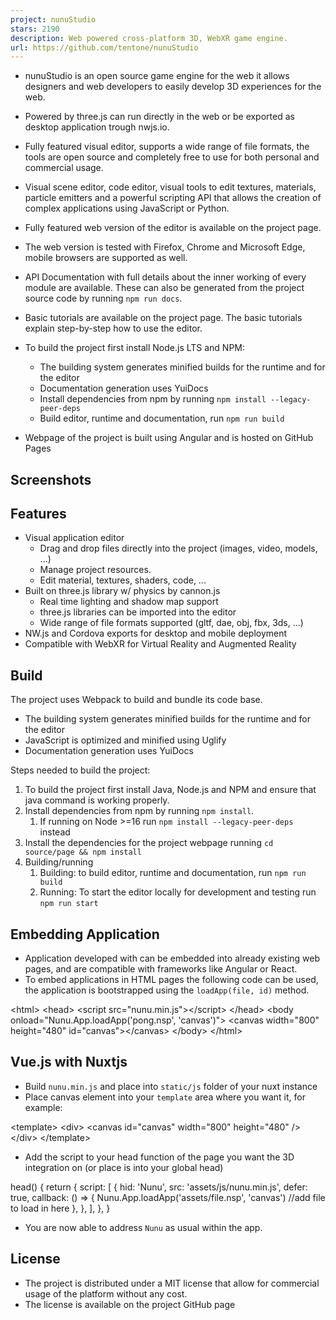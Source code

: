 ```yaml
---
project: nunuStudio
stars: 2190
description: Web powered cross-platform 3D, WebXR game engine.
url: https://github.com/tentone/nunuStudio
---
```


-   nunuStudio is an open source game engine for the web it allows designers and web developers to easily develop 3D experiences for the web.
-   Powered by three.js can run directly in the web or be exported as desktop application trough nwjs.io.
-   Fully featured visual editor, supports a wide range of file formats, the tools are open source and completely free to use for both personal and commercial usage.
-   Visual scene editor, code editor, visual tools to edit textures, materials, particle emitters and a powerful scripting API that allows the creation of complex applications using JavaScript or Python.
-   Fully featured web version of the editor is available on the project page.
-   The web version is tested with Firefox, Chrome and Microsoft Edge, mobile browsers are supported as well.

-   API Documentation with full details about the inner working of every module are available. These can also be generated from the project source code by running `npm run docs`.
-   Basic tutorials are available on the project page. The basic tutorials explain step-by-step how to use the editor.
-   To build the project first install Node.js LTS and NPM:
    -   The building system generates minified builds for the runtime and for the editor
    -   Documentation generation uses YuiDocs
    -   Install dependencies from npm by running `npm install --legacy-peer-deps`
    -   Build editor, runtime and documentation, run `npm run build`
-   Webpage of the project is built using Angular and is hosted on GitHub Pages

Screenshots
-----------

Features
--------

-   Visual application editor
    -   Drag and drop files directly into the project (images, video, models, ...)
    -   Manage project resources.
    -   Edit material, textures, shaders, code, ...
-   Built on three.js library w/ physics by cannon.js
    -   Real time lighting and shadow map support
    -   three.js libraries can be imported into the editor
    -   Wide range of file formats supported (gltf, dae, obj, fbx, 3ds, ...)
-   NW.js and Cordova exports for desktop and mobile deployment
-   Compatible with WebXR for Virtual Reality and Augmented Reality

Build
-----

The project uses Webpack to build and bundle its code base.

-   The building system generates minified builds for the runtime and for the editor
-   JavaScript is optimized and minified using Uglify
-   Documentation generation uses YuiDocs

Steps needed to build the project:

1.  To build the project first install Java, Node.js and NPM and ensure that java command is working properly.
2.  Install dependencies from npm by running `npm install`.
    1.  If running on Node >=16 run `npm install --legacy-peer-deps` instead
3.  Install the dependencies for the project webpage running `cd source/page && npm install`
4.  Building/running
    1.  Building: to build editor, runtime and documentation, run `npm run build`
    2.  Running: To start the editor locally for development and testing run `npm run start`

Embedding Application
---------------------

-   Application developed with can be embedded into already existing web pages, and are compatible with frameworks like Angular or React.
-   To embed applications in HTML pages the following code can be used, the application is bootstrapped using the `loadApp(file, id)` method.

<html\>
    <head\>
        <script src\="nunu.min.js"\></script\>
    </head\>
    <body onload\="Nunu.App.loadApp('pong.nsp', 'canvas')"\>
        <canvas width\="800" height\="480" id\="canvas"\></canvas\>
    </body\>
</html\>

Vue.js with Nuxtjs
------------------

-   Build `nunu.min.js` and place into `static/js` folder of your nuxt instance
-   Place canvas element into your `template` area where you want it, for example:

<template\>
  <div\>
    <canvas
      id\="canvas"
      width\="800"
      height\="480"
    />
</div\>
</template\>

-   Add the script to your head function of the page you want the 3D integration on (or place is into your global head)

head() {
return {
      script: \[
        {
          hid: 'Nunu',
          src: 'assets/js/nunu.min.js',
          defer: true,
          callback: () \=> {
            Nunu.App.loadApp('assets/file.nsp', 'canvas') //add file to load in here
          },
        },
      \],
    },
  }

-   You are now able to address `Nunu` as usual within the app.

License
-------

-   The project is distributed under a MIT license that allow for commercial usage of the platform without any cost.
-   The license is available on the project GitHub page
